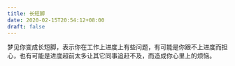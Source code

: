 ```yaml
---
title: 长短脚
date: 2020-02-15T20:54:12+08:00
draft: false
---
```


梦见你变成长短脚，表示你在工作上进度上有些问题，有可能是你跟不上进度而担心，也有可能是进度超前太多让其它同事追赶不及，而造成你心里上的烦恼。